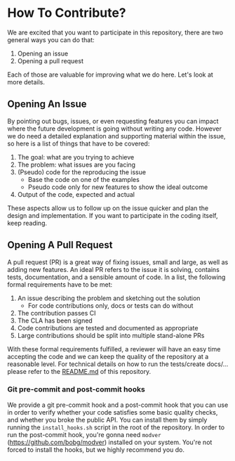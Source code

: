 # How To Contribute? 

We are excited that you want to participate in this repository, there are two general ways you can do that:

1. Opening an issue
2. Opening a pull request

Each of those are valuable for improving what we do here. Let's look at more details. 

## Opening An Issue

By pointing out bugs, issues, or even requesting features you can impact where the future development is going without writing any code. However we do need a detailed explanation and supporting material within the issue, so here is a list of things that have to be covered:

1. The goal: what are you trying to achieve
2. The problem: what issues are you facing 
3. (Pseudo) code for the reproducing the issue 
    - Base the code on one of the examples
    - Pseudo code only for new features to show the ideal outcome
4. Output of the code, expected and actual

These aspects allow us to follow up on the issue quicker and plan the design and implementation. If you want to participate in the coding itself, keep reading.

## Opening A Pull Request

A pull request (PR) is a great way of fixing issues, small and large, as well as adding new features. An ideal PR refers to the issue it is solving, contains tests, documentation, and a sensible amount of code. In a list, the following formal requirements have to be met:

1. An issue describing the problem and sketching out the solution
    - For code contributions only, docs or tests can do without
2. The contribution passes CI
3. The CLA has been signed
4. Code contributions are tested and documented as appropriate
5. Large contributions should be split into multiple stand-alone PRs

With these formal requirements fulfilled, a reviewer will have an easy time accepting the code and we can keep the quality of the repository at a reasonable level. For technical details on how to run the tests/create docs/... please refer to the [README.md]() of this repository.

### Git pre-commit and post-commit hooks
We provide a git pre-commit hook and a post-commit hook that you can use in order to verify whether your code satisfies some basic quality checks, and whether you broke the public API. You can install them by simply running the `install_hooks.sh` script in the root of the repository. In order to run the post-commit hook, you're gonna need `modver` (https://github.com/bobg/modver) installed on your system. You're not forced to install the hooks, but we highly recommend you do.




